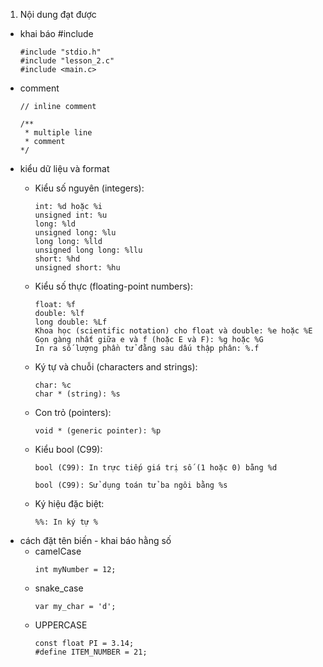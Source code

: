1. Nội dung đạt được
- khai báo #include
    ```
    #include "stdio.h"
    #include "lesson_2.c"
    #include <main.c>
    ```
- comment
    ```
    // inline comment

    /**
     * multiple line
     * comment
    */
    ```
- kiểu dữ liệu và format
    - Kiểu số nguyên (integers):

        ```
        int: %d hoặc %i
        unsigned int: %u
        long: %ld
        unsigned long: %lu
        long long: %lld
        unsigned long long: %llu
        short: %hd
        unsigned short: %hu
        ```

    - Kiểu số thực (floating-point numbers):

        ```
        float: %f
        double: %lf
        long double: %Lf
        Khoa học (scientific notation) cho float và double: %e hoặc %E
        Gọn gàng nhất giữa e và f (hoặc E và F): %g hoặc %G
        In ra số lượng phần tử đằng sau dấu thập phân: %.f
        ```

    - Ký tự và chuỗi (characters and strings):

        ```
        char: %c
        char * (string): %s
        ```

    - Con trỏ (pointers):

        ```
        void * (generic pointer): %p
        ```

    - Kiểu bool (C99):

        ```
        bool (C99): In trực tiếp giá trị số (1 hoặc 0) bằng %d

        bool (C99): Sử dụng toán tử ba ngôi bằng %s
        ```

    - Ký hiệu đặc biệt:

        ```
        %%: In ký tự %
        ```
- cách đặt tên biến - khai báo hằng số
    - camelCase
        ```
        int myNumber = 12;
        ```
    - snake_case
        ```
        var my_char = 'd';
        ```
    - UPPERCASE
        ```
        const float PI = 3.14;
        #define ITEM_NUMBER = 21;
        ```